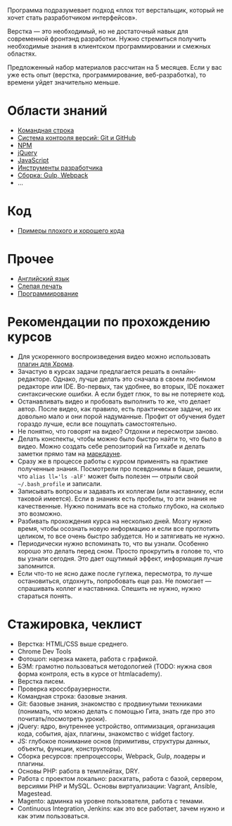Программа подразумевает подход «плох тот верстальщик, который не хочет стать разработчиком интерфейсов».

Верстка — это необходимый, но не достаточный навык для современной фронтэнд разработки. Нужно стремиться получить необходимые знания в клиентском программировании и смежных областях.

Предложенный набор материалов рассчитан на 5 месяцев. Если у вас уже есть опыт (верстка, программирование, веб-разработка), то времени уйдет значительно меньше.

# Области знаний
* [Командная строка](learn/bash.md)
* [Система контроля версий: Git и GitHub](learn/git.md)
* [NPM](learn/npm.md)
* [jQuery](learn/jquery.md)
* [JavaScript](learn/js.md)
* [Инструменты разработчика](learn/devtools.md)
* [Сборка: Gulp, Webpack](lean/assets-pipeline.md)
* ...

# Код
* [Примеры плохого и хорошего кода](learn/best_practices.md)

# Прочее
* [Английский язык](learn/english.md)
* [Слепая печать](learn/keyboard.md)
* [Программирование](learn/programming.md)

# Рекомендации по прохождению курсов
* Для ускоренного воспроизведения видео можно использовать [плагин для Хрома](https://chrome.google.com/webstore/detail/html5-video-speed-control/ejdipbccipeloijefbkiakckfhdbgocg?hl=ru).
* Зачастую в курсах задачи предлагается решать в онлайн-редакторе. Однако, лучше делать это сначала в своем любимом редакторе или IDE. Во-первых, так удобнее, во вторых, IDE покажет синтаксические ошибки. А если будет глюк, то вы не потеряете код.
* Останавливать видео и пробовать выполнить то же, что делает автор. После видео, как правило, есть практические задачи, но их довольно мало и они порой надуманные. Профит от обучения будет гораздо лучше, если все пощупать самостоятельно.
* Не понятно, что говорят на видео? Отдохни и пересмотри заново.
* Делать конспекты, чтобы можно было быстро найти то, что было в видео. Можно создать себе репозиторий на Гитхабе и делать заметки прямо там на [маркдауне](https://guides.github.com/features/mastering-markdown/).
* Сразу же в процессе работы с курсом применять на практике полученные знания. Посмотрели про псевдонимы в баше, решили, что `alias ll='ls -alF'` может быть полезен — отрыли свой `~/.bash_profile` и записали.
* Записывать вопросы и задавать их коллегам (или наставнику, если таковой имеется). Если в знаниях есть пробелы, то эти знания не качественные. Нужно понимать все на столько глубоко, на сколько это возможно.
* Разбивать прохождения курса на несколько дней. Мозгу нужно время, чтобы осознать новую информацию и если все проглотить целиком, то все очень быстро забудется. Но и затягивать не нужно.
* Периодически нужно вспоминать то, что вы узнали. Особенно хорошо это делать перед сном. Просто прокрутить в голове то, что вы узнали сегодня. Это дает ощутимый эффект, информация лучше запомнится.
* Если что-то не ясно даже после гуглежа, пересмотра, то лучше остановиться, отдохнуть, попробовать еще раз. Не помогает — спрашивать коллег и наставника. Спешить не нужно, нужно стараться понять.

# Стажировка, чеклист
* Верстка: HTML/CSS выше среднего.
* Chrome Dev Tools
* Фотошоп: нарезка макета, работа с графикой.
* БЭМ: грамотно пользоваться методологией (TODO: нужна своя форма контроля, есть в курсе от htmlacademy).
* Верстка писем.
* Проверка кроссбраузерности.
* Командная строка: базовые знания.
* Git: базовые знания, знакомство с продвинутыми техниками (понимать, что можно делать с помощью Гита, знать где про это почитать/посмотреть уроки).
* jQuery: ядро, внутреннее устройство, оптимизация, организация кода, события, ajax, плагины, знакомство с widget factory.
* JS: глубокое понимание основ (примитивы, структуры данных, объекты, функции, конструкторы).
* Сборка ресурсов: препроцессоры, Webpack, Gulp, лоадеры и плагины.
* Основы PHP: работа в темплейтах, DRY.
* Работа с проектом локально: раскатать, работа с базой, сервером, версиями PHP и MySQL. Основы виртуализации: Vagrant, Ansible, Magestead.
* Magento: админка на уровне пользователя, работа с темами.
* Continuous Integration, Jenkins: как это все работает, зачем нужно и как этим пользоваться.
